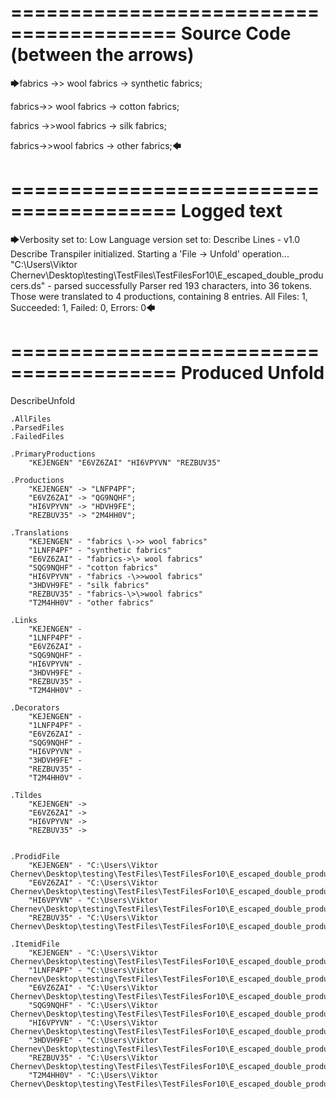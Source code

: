 ========================================
Source Code (between the arrows)
========================================

🡆fabrics \->> wool fabrics ->
	synthetic fabrics;

fabrics->\> wool fabrics ->
	cotton fabrics;

fabrics -\>>wool fabrics ->
	silk fabrics;

fabrics-\>\>wool fabrics ->
	other fabrics;🡄

========================================
Logged text
========================================

🡆Verbosity set to: Low
Language version set to: Describe Lines - v1.0
Describe Transpiler initialized.
Starting a 'File -> Unfold' operation...
"C:\Users\Viktor Chernev\Desktop\testing\TestFiles\TestFilesFor10\E_escaped_double_producers.ds" - parsed successfully
Parser red 193 characters, into 36 tokens.
Those were translated to 4 productions, containing 8 entries.
All Files: 1, Succeeded: 1, Failed: 0, Errors: 0🡄

========================================
Produced Unfold
========================================

DescribeUnfold

    .AllFiles
    .ParsedFiles
    .FailedFiles

    .PrimaryProductions
        "KEJENGEN" "E6VZ6ZAI" "HI6VPYVN" "REZBUV35" 

    .Productions
        "KEJENGEN" -> "LNFP4PF";
        "E6VZ6ZAI" -> "QG9NQHF";
        "HI6VPYVN" -> "HDVH9FE";
        "REZBUV35" -> "2M4HH0V";

    .Translations
        "KEJENGEN" - "fabrics \->> wool fabrics"
        "1LNFP4PF" - "synthetic fabrics"
        "E6VZ6ZAI" - "fabrics->\> wool fabrics"
        "SQG9NQHF" - "cotton fabrics"
        "HI6VPYVN" - "fabrics -\>>wool fabrics"
        "3HDVH9FE" - "silk fabrics"
        "REZBUV35" - "fabrics-\>\>wool fabrics"
        "T2M4HH0V" - "other fabrics"

    .Links
        "KEJENGEN" - 
        "1LNFP4PF" - 
        "E6VZ6ZAI" - 
        "SQG9NQHF" - 
        "HI6VPYVN" - 
        "3HDVH9FE" - 
        "REZBUV35" - 
        "T2M4HH0V" - 

    .Decorators
        "KEJENGEN" - 
        "1LNFP4PF" - 
        "E6VZ6ZAI" - 
        "SQG9NQHF" - 
        "HI6VPYVN" - 
        "3HDVH9FE" - 
        "REZBUV35" - 
        "T2M4HH0V" - 

    .Tildes
        "KEJENGEN" -> 
        "E6VZ6ZAI" -> 
        "HI6VPYVN" -> 
        "REZBUV35" -> 


    .ProdidFile
        "KEJENGEN" - "C:\Users\Viktor Chernev\Desktop\testing\TestFiles\TestFilesFor10\E_escaped_double_producers.ds"
        "E6VZ6ZAI" - "C:\Users\Viktor Chernev\Desktop\testing\TestFiles\TestFilesFor10\E_escaped_double_producers.ds"
        "HI6VPYVN" - "C:\Users\Viktor Chernev\Desktop\testing\TestFiles\TestFilesFor10\E_escaped_double_producers.ds"
        "REZBUV35" - "C:\Users\Viktor Chernev\Desktop\testing\TestFiles\TestFilesFor10\E_escaped_double_producers.ds"

    .ItemidFile
        "KEJENGEN" - "C:\Users\Viktor Chernev\Desktop\testing\TestFiles\TestFilesFor10\E_escaped_double_producers.ds"
        "1LNFP4PF" - "C:\Users\Viktor Chernev\Desktop\testing\TestFiles\TestFilesFor10\E_escaped_double_producers.ds"
        "E6VZ6ZAI" - "C:\Users\Viktor Chernev\Desktop\testing\TestFiles\TestFilesFor10\E_escaped_double_producers.ds"
        "SQG9NQHF" - "C:\Users\Viktor Chernev\Desktop\testing\TestFiles\TestFilesFor10\E_escaped_double_producers.ds"
        "HI6VPYVN" - "C:\Users\Viktor Chernev\Desktop\testing\TestFiles\TestFilesFor10\E_escaped_double_producers.ds"
        "3HDVH9FE" - "C:\Users\Viktor Chernev\Desktop\testing\TestFiles\TestFilesFor10\E_escaped_double_producers.ds"
        "REZBUV35" - "C:\Users\Viktor Chernev\Desktop\testing\TestFiles\TestFilesFor10\E_escaped_double_producers.ds"
        "T2M4HH0V" - "C:\Users\Viktor Chernev\Desktop\testing\TestFiles\TestFilesFor10\E_escaped_double_producers.ds"

